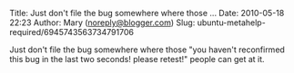 Title: Just don&#39;t file the bug somewhere where those ...
Date: 2010-05-18 22:23
Author: Mary (noreply@blogger.com)
Slug: ubuntu-metahelp-required/6945743563734791706

Just don't file the bug somewhere where those "you haven't reconfirmed
this bug in the last two seconds! please retest!" people can get at it.

